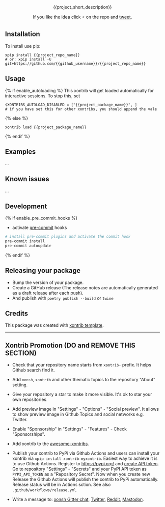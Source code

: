 <p align="center">
{{project_short_description}}
</p>

<p align="center">
If you like the idea click ⭐ on the repo and <a href="https://twitter.com/intent/tweet?text=Nice%20xontrib%20for%20the%20xonsh%20shell!&url=https://github.com/{{github_username}}/{{project_repo_name}}" target="_blank">tweet</a>.
</p>


## Installation

To install use pip:

```xsh
xpip install {{project_repo_name}}
# or: xpip install -U git+https://github.com/{{github_username}}/{{project_repo_name}}
```

## Usage

{% if enable_autoloading %}
This xontrib will get loaded automatically for interactive sessions.
To stop this, set

```xsh
$XONTRIBS_AUTOLOAD_DISABLED = ["{{project_package_name}}", ]
# if you have set this for other xontribs, you should append the vale
```
{% else %}
```xsh
xontrib load {{project_package_name}}
```
{% endif %}

## Examples

...

## Known issues

...

## Development
{% if enable_pre_commit_hooks %}
- activate [pre-commit](https://github.com/pre-commit/pre-commit) hooks
```sh
# install pre-commit plugins and activate the commit hook
pre-commit install
pre-commit autoupdate
```
{% endif %}

## Releasing your package

- Bump the version of your package.
- Create a GitHub release (The release notes are automatically generated as a draft release after each push).
- And publish with `poetry publish --build` or `twine`

## Credits

This package was created with [xontrib template](https://github.com/xonsh/xontrib-template).


--------------------

## Xontrib Promotion (DO and REMOVE THIS SECTION)

* Check that your repository name starts from `xontrib-` prefix. It helps Github search find it.

* Add `xonsh`, `xontrib` and other thematic topics to the repository "About" setting.

* Give your repository a star to make it more visible. It's ok to star your own repositories.

* Add preview image in "Settings" - "Options" - "Social preview". It allows to show preview image in Github Topics and social networks e.g. Twitter.

* Enable "Sponsorship" in "Settings" - "Features" - Check "Sponsorships".

* Add xontrib to the [awesome-xontribs](https://github.com/xonsh/awesome-xontribs).

* Publish your xontrib to PyPi via Github Actions and users can install your xontrib via `xpip install xontrib-myxontrib`. Easiest way to achieve it is to use Github Actions. Register to https://pypi.org/ and [create API token](https://pypi.org/help/#apitoken). Go to repository "Settings" - "Secrets" and your PyPI API token as `PYPI_API_TOKEN` as a "Repository Secret". Now when you create new Release the Github Actions will publish the xontrib to PyPi automatically. Release status will be in Actions sction. See also `.github/workflows/release.yml`.

* Write a message to: [xonsh Gitter chat](https://gitter.im/xonsh/xonsh?utm_source=xontrib-template&utm_medium=xontrib-template-promo&utm_campaign=xontrib-template-promo&utm_content=xontrib-template-promo), [Twitter](https://twitter.com/intent/tweet?text=xonsh%20is%20a%20Python-powered,%20cross-platform,%20Unix-gazing%20shell%20language%20and%20command%20prompt.&url=https://github.com/{{github_username}}/{{project_repo_name}}), [Reddit](https://www.reddit.com/r/xonsh), [Mastodon](https://mastodon.online/).

